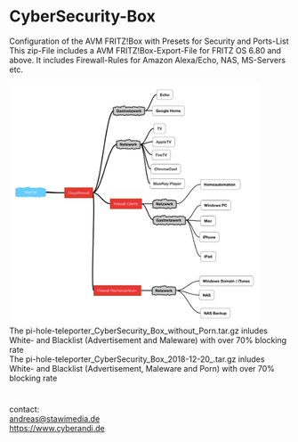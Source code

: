 # CyberSecurity-Box
Configuration of the AVM FRITZ!Box with Presets for Security and Ports-List
<br>
This zip-File includes a AVM FRITZ!Box-Export-File for FRITZ OS 6.80 and above.
It includes Firewall-Rules for Amazon 
Alexa/Echo, NAS, MS-Servers etc.
<br></br>
<img src="Schema.PNG" width="450px"></img>
<br>
The pi-hole-teleporter_CyberSecurity_Box_without_Porn.tar.gz inludes White- and Blacklist (Advertisement and Maleware)
with over 70% blocking rate
<br>
The pi-hole-teleporter_CyberSecurity_Box_2018-12-20_.tar.gz inludes White- and Blacklist (Advertisement, Maleware and Porn)
with over 70% blocking rate
#
contact: <br>
andreas@stawimedia.de<br>
https://www.cyberandi.de
